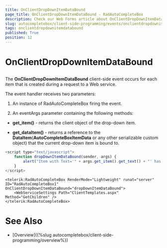 ```yaml
---
title: OnClientDropDownItemDataBound
page_title: OnClientDropDownItemDataBound - RadAutoCompleteBox
description: Check our Web Forms article about OnClientDropDownItemDataBound.
slug: autocompletebox/client-side-programming/events/onclientdropdownitemdatabound
tags: onclientdropdownitemdatabound
published: True
position: 12
---
```


# OnClientDropDownItemDataBound



## 

The **OnClientDropDownItemDataBound** client-side event occurs for each item that is created during a request to a Web service.

The event handler receives two parameters:

1. An instance of RadAutoCompleteBox firing the event.

1. An eventArgs parameter containing the following methods:

* **get_item()** - returns the client object of the drop-down item.

* **get_dataItem()** - returns a reference to the **DataItem**(**AutoCompleteBoxItemData** or any other serializable custom object) that the current drop-down item is bound to.

````JavaScript
<script type="text/javascript">
	function dropDownItemDataBound(sender, args) {
		alert("Item with Text='" + args.get_item().get_text() + "' has just been bound.");
	}
</script>
````



````ASPNET
<telerik:RadAutoCompleteBox RenderMode="Lightweight" runat="server" ID="RadAutoCompleteBox1" OnClientDropDownItemDataBound="dropDownItemDataBound">
	<WebServiceSettings Path="ClientTemplates.aspx" Method="GetChildren" />
</telerik:RadAutoCompleteBox>
````



# See Also

 * [Overview]({%slug autocompletebox/client-side-programming/overview%})

